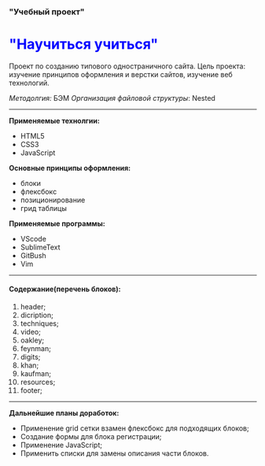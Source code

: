 ﻿### "Учебный проект"
<h1 style="color:blue">"Научиться учиться"</h1>

Проект по созданию типового одностраничного сайта.
Цель проекта: изучение принципов оформления и верстки сайтов, изучение веб технологий.

*Методолгия:* БЭМ
*Организация файловой структуры*: Nested

---
**Применяемые технолгии:**
- HTML5
- CSS3
- JavaScript

**Основные принципы оформления:**
- блоки
- флексбокс
- позиционирование
- грид таблицы

**Применяемые программы:**
- VScode
- SublimeText
- GitBush
- Vim
---
#### **Содержание(перечень блоков):**
1. header;
2. dicription;
3. techniques;
4. video;
5. oakley;
6. feynman;
7. digits;
8. khan;
9. kaufman;
10. resources;
11. footer;

---
**Дальнейшие планы доработок:**
- Применение grid сетки взамен флексбокс для подходящих блоков;
- Создание формы для блока регистрации;
- Применение JavaScript;
- Применить списки для замены описания части блоков.
